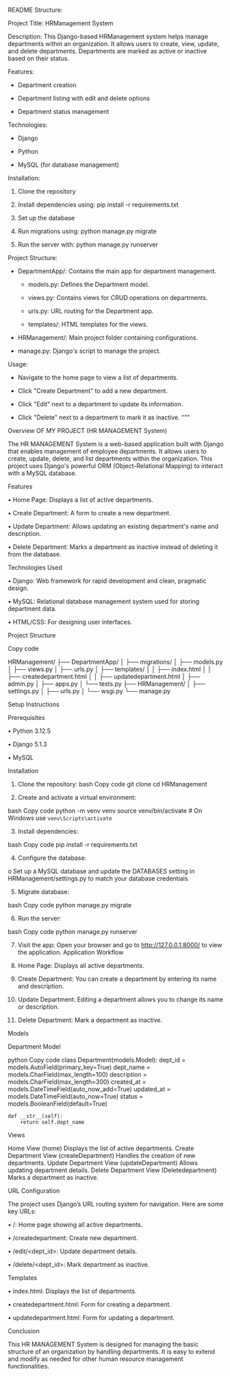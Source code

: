 README Structure:

Project Title: HRManagement System

Description:
This Django-based HRManagement system helps manage departments within an organization. 
It allows users to create, view, update, and delete departments. 
Departments are marked as active or inactive based on their status.

Features:

- Department creation

- Department listing with edit and delete options

- Department status management

Technologies:

- Django

- Python

- MySQL (for database management)

Installation:

1. Clone the repository

2. Install dependencies using: pip install -r requirements.txt

3. Set up the database

4. Run migrations using: python manage.py migrate

5. Run the server with: python manage.py runserver

Project Structure:

- DepartmentApp/: Contains the main app for department management.
  - models.py: Defines the Department model.

  - views.py: Contains views for CRUD operations on departments.
  - urls.py: URL routing for the Department app.

  - templates/: HTML templates for the views.

- HRManagement/: Main project folder containing configurations.

- manage.py: Django's script to manage the project.

Usage:

- Navigate to the home page to view a list of departments.

- Click "Create Department" to add a new department.

- Click "Edit" next to a department to update its information.

- Click "Delete" next to a department to mark it as inactive.
"""

Overview OF MY PROJECT (HR MANAGEMENT System)

The HR MANAGEMENT System is a web-based application built with Django that enables management of employee departments. It allows users to create, update, delete, and list departments within the organization. This project uses Django's powerful ORM (Object-Relational Mapping) to interact with a MySQL database.

Features

•	Home Page: Displays a list of active departments.

•	Create Department: A form to create a new department.

•	Update Department: Allows updating an existing department's name and description.

•	Delete Department: Marks a department as inactive instead of deleting it from the database.

Technologies Used

•	Django: Web framework for rapid development and clean, pragmatic design.

•	MySQL: Relational database management system used for storing department data.

•	HTML/CSS: For designing user interfaces.

Project Structure

Copy code

HRManagement/
├── DepartmentApp/
│   ├── migrations/
│   ├── models.py
│   ├── views.py
│   ├── urls.py
│   ├── templates/
│   │   ├── index.html
│   │   ├── createdepartment.html
│   │   ├── updatedepartment.html
│   ├── admin.py
│   ├── apps.py
│   └── tests.py
├── HRManagement/
│   ├── settings.py
│   ├── urls.py
│   └── wsgi.py
└── manage.py

Setup Instructions

Prerequisites

•	Python 3.12.5

•	Django 5.1.3

•	MySQL

Installation

1.	Clone the repository:
bash
Copy code
git clone <repository-url>
cd HRManagement

2.	Create and activate a virtual environment:

bash
Copy code
python -m venv venv
source venv/bin/activate  # On Windows use `venv\Scripts\activate`

3.	Install dependencies:

bash
Copy code
pip install -r requirements.txt

4.	Configure the database:

o	Set up a MySQL database and update the DATABASES setting in HRManagement/settings.py to match your database credentials.

5.	Migrate database:

bash
Copy code
python manage.py migrate

6.	Run the server:

bash
Copy code
python manage.py runserver

7.	Visit the app: Open your browser and go to http://127.0.0.1:8000/ to view the application.
Application Workflow

1.	Home Page: Displays all active departments.

2.	Create Department: You can create a department by entering its name and description.

3.	Update Department: Editing a department allows you to change its name or description.

4.	Delete Department: Mark a department as inactive.

Models

Department Model

python
Copy code
class Department(models.Model):
    dept_id = models.AutoField(primary_key=True)
    dept_name = models.CharField(max_length=100)
    description = models.CharField(max_length=300)
    created_at = models.DateTimeField(auto_now_add=True)
    updated_at = models.DateTimeField(auto_now=True)
    status = models.BooleanField(default=True)

    def __str__(self):
        return self.dept_name
Views

Home View (home)
Displays the list of active departments.
Create Department View (createDepartment)
Handles the creation of new departments.
Update Department View (updateDepartment)
Allows updating department details.
Delete Department View (Deletedepartment)
Marks a department as inactive.

URL Configuration

The project uses Django’s URL routing system for navigation. Here are some key URLs:

•	/: Home page showing all active departments.

•	/createdepartment: Create new department.

•	/edit/<dept_id>: Update department details.

•	/delete/<dept_id>: Mark department as inactive.

Templates

•	index.html: Displays the list of departments.

•	createdepartment.html: Form for creating a department.

•	updatedepartment.html: Form for updating a department.


Conclusion

This HR MANAGEMENT System is designed for managing the basic structure of an organization by handling departments. It is easy to extend and modify as needed for other human resource management functionalities.


